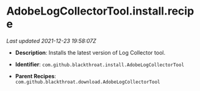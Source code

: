 # AdobeLogCollectorTool.install.recipe

_Last updated 2021-12-23 19:58:07Z_

- **Description**: Installs the latest version of Log Collector tool.

- **Identifier**: `com.github.blackthroat.install.AdobeLogCollectorTool`

- **Parent Recipes**: `com.github.blackthroat.download.AdobeLogCollectorTool`